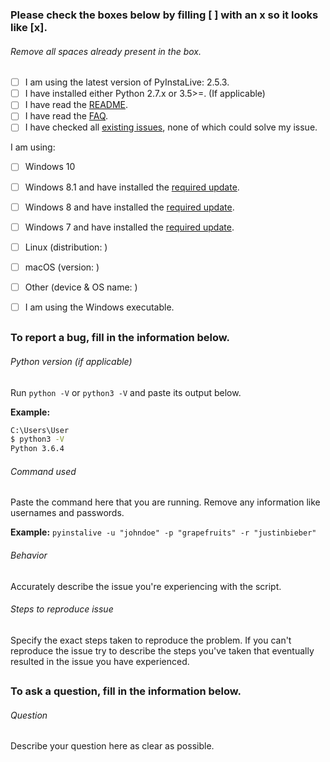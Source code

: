 ### Please check the boxes below by filling [ ] with an x so it looks like [x].
###### Remove all spaces already present in the box.

- [ ] I am using the latest version of PyInstaLive: 2.5.3.
- [ ] I have installed either Python 2.7.x or 3.5>=. (If applicable)
- [ ] I have read the [README](https://github.com/notcammy/pyinstalive/blob/master/README.md).
- [ ] I have read the [FAQ](https://github.com/notcammy/pyinstalive/blob/master/FAQ.md).
- [ ] I have checked all [existing issues](https://github.com/notcammy/PyInstaLive/issues?q=is%3Aissue), none of which could solve my issue.

I am using:
- [ ] Windows 10
- [ ] Windows 8.1 and have installed the [required update](https://support.microsoft.com/en-gb/help/2999226/update-for-universal-c-runtime-in-windows).
- [ ] Windows 8 and have installed the [required update](https://support.microsoft.com/en-gb/help/2999226/update-for-universal-c-runtime-in-windows).
- [ ] Windows 7  and have installed the [required update](https://support.microsoft.com/en-gb/help/2999226/update-for-universal-c-runtime-in-windows).
- [ ] Linux (distribution: )
- [ ] macOS (version: )
- [ ] Other (device & OS name: )

- [ ] I am using the Windows executable.

##
##

### To report a bug, fill in the information below.

###### Python version (if applicable) 
Run ```python -V``` or ```python3 -V``` and paste its output below.

**Example:**
```bash
C:\Users\User
$ python3 -V
Python 3.6.4
```

###### Command used
Paste the command here that you are running. Remove any information like usernames and passwords.

**Example:** ```pyinstalive -u "johndoe" -p "grapefruits" -r "justinbieber"```

###### Behavior
Accurately describe the issue you're experiencing with the script.

###### Steps to reproduce issue
Specify the exact steps taken to reproduce the problem. If you can't reproduce the issue try to describe the steps you've taken that eventually resulted in the issue you have experienced.

##
##

### To ask a question, fill in the information below.

###### Question
Describe your question here as clear as possible.
